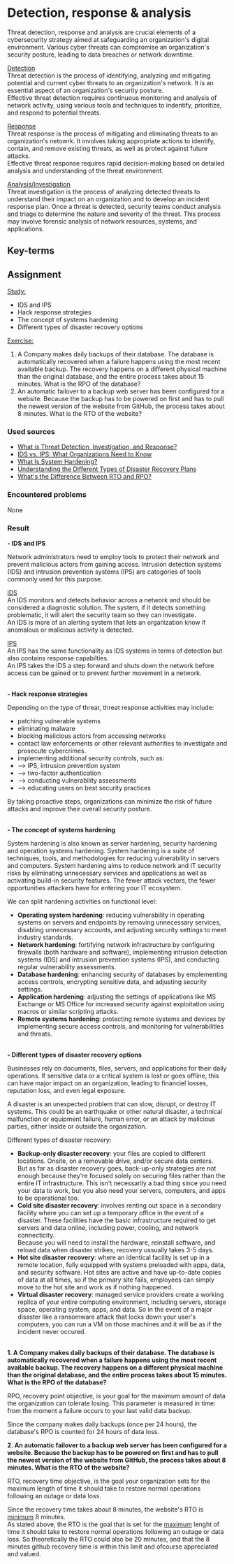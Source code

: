 # Detection, response & analysis
Threat detection, response and analysis are crucial elements of a cybersecurity strategy aimed at safeguarding an organization's digital environment. Various cyber threats can compromise an organization's security posture, leading to data breaches or network downtime.

<ins>Detection</ins>  
Threat detection is the process of identifying, analyzing and mitigating potential and current cyber threats to an organization's network. It is an essential aspect of an organization's security posture.  
Effective threat detection requires continuous monitoring
and analysis of network activity, using various tools and techniques to indentify, prioritize, and respond to potential threats.

<ins>Response</ins>  
Threat response is the process of mitigating and eliminating threats to an organization's netowrk. It involves taking appropriate actions to identify, contain, and remove existing threats, as well as protect against future attacks.  
Effective threat response requires rapid decision-making based on detailed analysis and understanding of the threat environment.

<ins>Analysis/Investigation</ins>  
Threat investigation is the process of analyzing detected threats to understand their impact on an organization and to develop an incident response plan. Once a threat is detected, security teams conduct analysis and triage to determine the nature and severity of the threat. This process may involve forensic analysis of network resources, systems, and applications.

## Key-terms


## Assignment
<ins>Study:</ins>
- IDS and IPS
- Hack response strategies
- The concept of systems hardening
- Different types of disaster recovery options

<ins>Exercise:</ins>
1. A Company makes daily backups of their database. The database is automatically recovered when a failure happens using the most recent available backup. The recovery happens on a different physical machine than the original database, and the entire process takes about 15 minutes. What is the RPO of the database?
2. An automatic failover to a backup web server has been configured for a website. Because the backup has to be powered on first and has to pull the newest version of the website from GitHub, the process takes about 8 minutes. What is the RTO of the website?

### Used sources
- [What is Threat Detection, Investigation, and Response?](https://www.anomali.com/resources/what-is-threat-detection-investigation-and-response)
- [IDS vs. IPS: What Organizations Need to Know](https://www.varonis.com/blog/ids-vs-ips)
- [What Is System Hardening?](https://blog.netwrix.com/2023/02/22/system-hardening/)
- [Understanding the Different Types of Disaster Recovery Plans](https://www.empowerit.com.au/blog/it-planning/different-types-disaster-recovery-plans/)
- [What's the Difference Between RTO and RPO?](https://www.rubrik.com/insights/rto-rpo-whats-the-difference)

### Encountered problems
None

### Result
**- IDS and IPS**

Network administrators need to employ tools to protect their network and prevent malicious actors from gaining access. Intrusion detection systems (IDS) and intrusion prevention systems (IPS) are catogories of tools commonly used for this purpose.  

<ins>IDS</ins>  
An IDS monitors and detects behavior across a network and should be considered a diagnostic solution. The system, if it detects something problematic, it will alert the security team so they can investigate.  
An IDS is more of an alerting system that lets an organization know if anomalous or malicious activity is detected. 

<ins>IPS</ins>  
An IPS has the same functionality as IDS systems in terms of detection but also contains response capabilties.   
An IPS takes the IDS a step forward and shuts down the network before access can be gained or to prevent further movement in a network.
<br><br>

**- Hack response strategies**

Depending on the type of threat, threat response activities may include:  
- patching vulnerable systems
- eliminating malware
- blocking malicious actors from accessing networks
- contact law enforcements or other relevant authorities to investigate and prosecute cybercrimes.
- implementing additional security controls, such as: 
- --> IPS, intrusion prevention system
- --> two-factor authentication
- --> conducting vulnerability assessments
- --> educating users on best security practices

By taking proactive steps, organizations can minimize the risk of future attacks and improve their overall security posture.
<br><br>

**- The concept of systems hardening**

System hardening is also known as server hardening, security hardening and operation systems hardening. System hardening is a suite of techniques, tools, and methodologies for reducing vulnerability in servers and computers. System hardening aims to reduce network and IT security risks by eliminating unnecessary services and applications as well as activating build-in security features. The fewer attack vectors, the fewer opportunities attackers have for entering your IT ecosystem.

We can split hardening activities on functional level:
- **Operating system hardening**: reducing vulnerability in operating systems on servers and endpoints by removing unnecessary services, disabling unnecessary accounts, and adjusting security settings to meet industry standards.
- **Network hardening**: fortifying network infrastructure by configuring firewalls (both hardware and software), implementing intrusion detection systems (IDS) and intrusion prevention systems (IPS), and conducting regular vulnerability assessments.
- **Database hardening**: enhancing security of databases by emplementing access controls, encrypting sensitive data, and adjusting security settings.
- **Application hardening**: adjusting the settings of applications like MS Exchange or MS Office for increased security against exploitation using macros or similar scripting attacks.
- **Remote systems hardening**: protecting remote systems and devices by implementing secure access controls, and monitoring for vulnerabilities and threats.
<br><br>

**- Different types of disaster recovery options**

Businesses rely on documents, files, servers, and applications for their daily operations. If sensitive data or a critical system is lost or goes offline, this can have major impact on an organization, leading to financiel losses, reputation loss, and even legal exposure. 

A disaster is an unexpected problem that can slow, disrupt, or destroy IT systems. This could be an earthquake or other natural disaster, a technical malfunction or equipment failure, human error, or an attack by malicious parties, either inside or outside the organization.

<ind>Different types of disaster recovery:</ins>
- **Backup-only disaster recovery**: your files are copied to different locations. Onsite, on a removable drive, and/or secure data centers.  
But as far as disaster recovery goes, back-up-only strategies are not enough because they're focused solely on securing files rather than the entire IT infrastructure. This isn't necessarily a bad thing since you need your data to work, but you also need your servers, computers, and apps to be operational too.
- **Cold site disaster recovery**: involves renting out space in a secondary facility where you can set up a temporary office in the event of a disaster. These facilities have the basic infrastructure required to get servers and data online, including power, cooling, and network connecticity.  
Because you will need to install the hardware, reinstall software, and reload data when disaster strikes, recovery ussually takes 3-5 days.
- **Hot site disaster recovery**: where an identical facility is set up in a remote location, fully equipped with systems preloaded with apps, data, and security software. Hot sites are active and have up-to-date copies of data at all times, so if the primary site fails, employees can simply move to the hot site and work as if nothing happened.
- **Virtual disaster recovery**: managed service providers create a working replica of your entire computing environment, including servers, storage space, operating system, apps, and data. So in the event of a major disaster like a ransomware attack that locks down your user's computers, you can run a VM on those machines and it will be as if the incident never occured.
<br><br>

**1. A Company makes daily backups of their database. The database is automatically recovered when a failure happens using the most recent available backup. The recovery happens on a different physical machine than the original database, and the entire process takes about 15 minutes. What is the RPO of the database?**

RPO, recovery point objective, is your goal for the maximum amount of data the organization can tolerate losing. This parameter is measured in time: from the moment a failure occurs to your last valid data backup.

Since the company makes daily backups (once per 24 hours), the database's RPO is counted for 24 hours of data loss.

**2. An automatic failover to a backup web server has been configured for a website. Because the backup has to be powered on first and has to pull the newest version of the website from GitHub, the process takes about 8 minutes. What is the RTO of the website?**

RTO, recovery time objective, is the goal your organization sets for the maximum length of time it should take to restore normal operations following an outage or data loss.

Since the recovery time takes about 8 minutes, the website's RTO is <ins>minimum</ins> 8 minutes.  
As stated above, the RTO is the goal that is set for the <ins>maximum</ins> lenght of time it should take to restore normal operations following an outage or data loss. So theoretically the RTO could also be 20 minutes, and that the 8 minutes github recovery time is within this limit and ofcourse appreciated and valued.